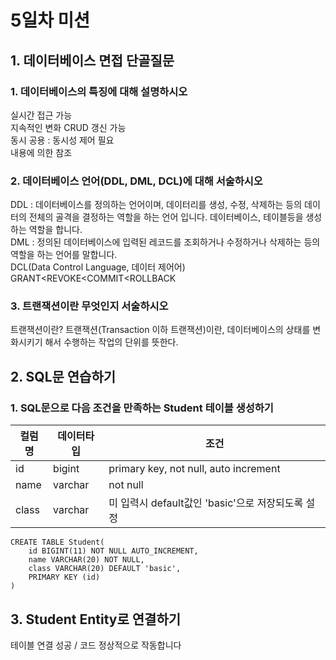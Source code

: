 # 5일차 미션

## 1. 데이터베이스 면접 단골질문
### 1. 데이터베이스의 특징에 대해 설명하시오

실시간 접근 가능  
지속적인 변화 CRUD 갱신 가능  
동시 공용 : 동시성 제어 필요  
내용에 의한  참조


### 2. 데이터베이스 언어(DDL, DML, DCL)에 대해 서술하시오

DDL : 데이터베이스를 정의하는 언어이며, 데이터리를 생성, 수정, 삭제하는 등의 데이터의 전체의 골격을 결정하는 역할을 하는 언어 입니다. 데이터베이스, 테이블등을 생성하는 역할을 합니다.  
DML : 정의된 데이터베이스에 입력된 레코드를 조회하거나 수정하거나 삭제하는 등의 역할을 하는 언어를 말합니다.  
DCL(Data Control Language, 데이터 제어어)  
GRANT<REVOKE<COMMIT<ROLLBACK

### 3. 트랜잭션이란 무엇인지 서술하시오

트랜잭션이란? 트랜잭션(Transaction 이하 트랜잭션)이란, 데이터베이스의 상태를 변화시키기 해서 수행하는 작업의 단위를 뜻한다.

## 2. SQL문 연습하기
### 1. SQL문으로 다음 조건을 만족하는 Student 테이블 생성하기
|컬럼명|데이터타입|조건|
|------|---|---|
|id|bigint|primary key, not null, auto increment|
|name|varchar|not null|
|class|varchar|미 입력시 default값인 'basic'으로 저장되도록 설정|

```mysql
CREATE TABLE Student(
    id BIGINT(11) NOT NULL AUTO_INCREMENT,
    name VARCHAR(20) NOT NULL,
    class VARCHAR(20) DEFAULT 'basic',
    PRIMARY KEY (id)
)
```

## 3. Student Entity로 연결하기

테이블 연결 성공 / 코드 정상적으로 작동합니다


